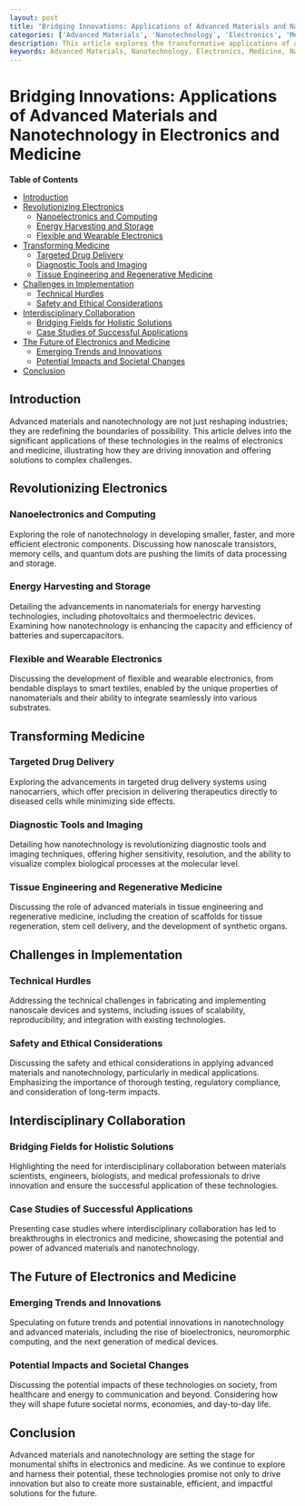 ```yaml
---
layout: post
title: "Bridging Innovations: Applications of Advanced Materials and Nanotechnology in Electronics and Medicine"
categories: ['Advanced Materials', 'Nanotechnology', 'Electronics', 'Medicine', 'Innovation']
description: This article explores the transformative applications of advanced materials and nanotechnology in electronics and medicine, detailing how these fields are being revolutionized by the capabilities of smart materials, nanofabrication, and engineering at the atomic scale.
keywords: Advanced Materials, Nanotechnology, Electronics, Medicine, Nanomedicine, Nanoelectronics
---
```


# Bridging Innovations: Applications of Advanced Materials and Nanotechnology in Electronics and Medicine

**Table of Contents**

- [Introduction](#introduction)
- [Revolutionizing Electronics](#revolutionizing-electronics)
  - [Nanoelectronics and Computing](#nanoelectronics-and-computing)
  - [Energy Harvesting and Storage](#energy-harvesting-and-storage)
  - [Flexible and Wearable Electronics](#flexible-and-wearable-electronics)
- [Transforming Medicine](#transforming-medicine)
  - [Targeted Drug Delivery](#targeted-drug-delivery)
  - [Diagnostic Tools and Imaging](#diagnostic-tools-and-imaging)
  - [Tissue Engineering and Regenerative Medicine](#tissue-engineering-and-regenerative-medicine)
- [Challenges in Implementation](#challenges-in-implementation)
  - [Technical Hurdles](#technical-hurdles)
  - [Safety and Ethical Considerations](#safety-and-ethical-considerations)
- [Interdisciplinary Collaboration](#interdisciplinary-collaboration)
  - [Bridging Fields for Holistic Solutions](#bridging-fields-for-holistic-solutions)
  - [Case Studies of Successful Applications](#case-studies-of-successful-applications)
- [The Future of Electronics and Medicine](#the-future-of-electronics-and-medicine)
  - [Emerging Trends and Innovations](#emerging-trends-and-innovations)
  - [Potential Impacts and Societal Changes](#potential-impacts-and-societal-changes)
- [Conclusion](#conclusion)

## Introduction

Advanced materials and nanotechnology are not just reshaping industries; they are redefining the boundaries of possibility. This article delves into the significant applications of these technologies in the realms of electronics and medicine, illustrating how they are driving innovation and offering solutions to complex challenges.

## Revolutionizing Electronics

### Nanoelectronics and Computing

Exploring the role of nanotechnology in developing smaller, faster, and more efficient electronic components. Discussing how nanoscale transistors, memory cells, and quantum dots are pushing the limits of data processing and storage.

### Energy Harvesting and Storage

Detailing the advancements in nanomaterials for energy harvesting technologies, including photovoltaics and thermoelectric devices. Examining how nanotechnology is enhancing the capacity and efficiency of batteries and supercapacitors.

### Flexible and Wearable Electronics

Discussing the development of flexible and wearable electronics, from bendable displays to smart textiles, enabled by the unique properties of nanomaterials and their ability to integrate seamlessly into various substrates.

## Transforming Medicine

### Targeted Drug Delivery

Exploring the advancements in targeted drug delivery systems using nanocarriers, which offer precision in delivering therapeutics directly to diseased cells while minimizing side effects.

### Diagnostic Tools and Imaging

Detailing how nanotechnology is revolutionizing diagnostic tools and imaging techniques, offering higher sensitivity, resolution, and the ability to visualize complex biological processes at the molecular level.

### Tissue Engineering and Regenerative Medicine

Discussing the role of advanced materials in tissue engineering and regenerative medicine, including the creation of scaffolds for tissue regeneration, stem cell delivery, and the development of synthetic organs.

## Challenges in Implementation

### Technical Hurdles

Addressing the technical challenges in fabricating and implementing nanoscale devices and systems, including issues of scalability, reproducibility, and integration with existing technologies.

### Safety and Ethical Considerations

Discussing the safety and ethical considerations in applying advanced materials and nanotechnology, particularly in medical applications. Emphasizing the importance of thorough testing, regulatory compliance, and consideration of long-term impacts.

## Interdisciplinary Collaboration

### Bridging Fields for Holistic Solutions

Highlighting the need for interdisciplinary collaboration between materials scientists, engineers, biologists, and medical professionals to drive innovation and ensure the successful application of these technologies.

### Case Studies of Successful Applications

Presenting case studies where interdisciplinary collaboration has led to breakthroughs in electronics and medicine, showcasing the potential and power of advanced materials and nanotechnology.

## The Future of Electronics and Medicine

### Emerging Trends and Innovations

Speculating on future trends and potential innovations in nanotechnology and advanced materials, including the rise of bioelectronics, neuromorphic computing, and the next generation of medical devices.

### Potential Impacts and Societal Changes

Discussing the potential impacts of these technologies on society, from healthcare and energy to communication and beyond. Considering how they will shape future societal norms, economies, and day-to-day life.

## Conclusion

Advanced materials and nanotechnology are setting the stage for monumental shifts in electronics and medicine. As we continue to explore and harness their potential, these technologies promise not only to drive innovation but also to create more sustainable, efficient, and impactful solutions for the future.
